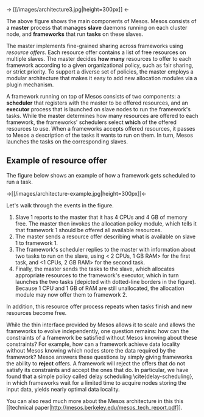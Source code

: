 -> [[/images/architecture3.jpg|height=300px]] <-

The above figure shows the main components of Mesos.  Mesos consists of a <b>master</b> process that manages <b>slave</b> daemons running on each cluster node, and <b>frameworks</b> that run <b>tasks</b> on these slaves. 

The master implements fine-grained sharing across frameworks using <i>resource offers</i>. Each resource offer contains a list of free resources on multiple slaves.  The master decides <b>how many</b> resources to offer to each framework according to a given organizational policy, such as fair sharing, or strict priority. To support a diverse set of policies, the master employs a modular architecture that makes it easy to add new allocation modules via a plugin mechanism.

A framework running on top of Mesos consists of two components: a <b>scheduler</b> that registers with the master to be offered resources, and an <b>executor</b> process that is launched on slave nodes to run the framework's tasks. While the master determines how many resources are offered to each framework, the frameworks' schedulers select <b>which</b> of the offered resources to use. When a frameworks accepts offered resources, it passes to Mesos a description of the tasks it wants to run on them. In turn, Mesos launches the tasks on the corresponding slaves.

## Example of resource offer 

The figure below shows an example of how a framework gets scheduled to run a task.

->[[/images/architecture-example.jpg|height=300px]]<-

Let's walk through the events in the figure.

1. Slave 1 reports to the master that it has 4 CPUs and 4 GB of memory free. The master then invokes the allocation policy module, which tells it that framework 1 should be offered all available resources.
1. The master sends a resource offer describing what is available on slave 1 to framework 1.  
1. The framework's scheduler replies to the master with information about two tasks to run on the slave, using < 2 CPUs, 1 GB RAM> for the first task, and <1 CPUs, 2 GB RAM> for the second task. 
1. Finally, the master sends the tasks to the slave, which allocates appropriate resources to the framework's executor, which in turn launches the two tasks (depicted with dotted-line borders in the figure). Because 1 CPU and 1 GB of RAM are still unallocated, the allocation module may now offer them to framework 2.

In addition, this resource offer process repeats when tasks finish and new resources become free.

While the thin interface provided by Mesos allows it to scale and allows the frameworks to evolve independently, one question remains: how can the constraints of a framework be satisfied without Mesos knowing about these constraints? For example, how can a framework achieve data locality without Mesos knowing which nodes store the data required by the framework? Mesos answers these questions by simply giving frameworks the ability to <b>reject</b> offers. A framework will reject the offers that do not satisfy its constraints and accept the ones that do.  In particular, we have found that a simple policy called delay scheduling \cite{delay-scheduling}, in which frameworks wait for a limited time to acquire nodes storing the input data, yields nearly optimal data locality.

You can also read much more about the Mesos architecture in this this [[technical paper|http://mesos.berkeley.edu/mesos_tech_report.pdf]].
